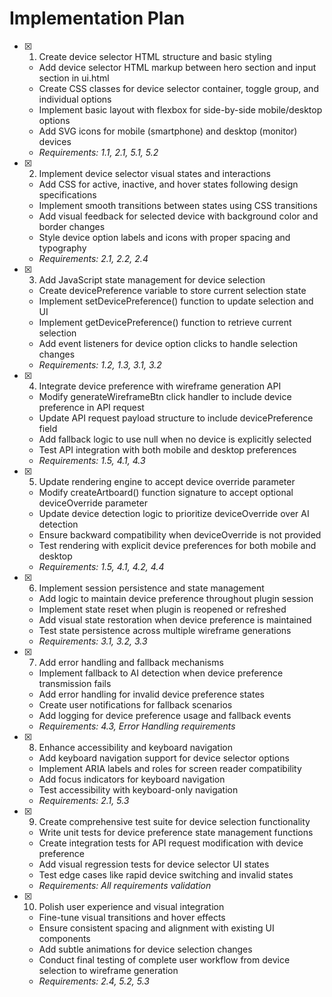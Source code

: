 # Implementation Plan

- [x] 1. Create device selector HTML structure and basic styling



  - Add device selector HTML markup between hero section and input section in ui.html
  - Create CSS classes for device selector container, toggle group, and individual options
  - Implement basic layout with flexbox for side-by-side mobile/desktop options
  - Add SVG icons for mobile (smartphone) and desktop (monitor) devices
  - _Requirements: 1.1, 2.1, 5.1, 5.2_

- [x] 2. Implement device selector visual states and interactions





  - Add CSS for active, inactive, and hover states following design specifications
  - Implement smooth transitions between states using CSS transitions
  - Add visual feedback for selected device with background color and border changes
  - Style device option labels and icons with proper spacing and typography
  - _Requirements: 2.1, 2.2, 2.4_

- [x] 3. Add JavaScript state management for device selection





  - Create devicePreference variable to store current selection state
  - Implement setDevicePreference() function to update selection and UI
  - Implement getDevicePreference() function to retrieve current selection
  - Add event listeners for device option clicks to handle selection changes
  - _Requirements: 1.2, 1.3, 3.1, 3.2_

- [x] 4. Integrate device preference with wireframe generation API





  - Modify generateWireframeBtn click handler to include device preference in API request
  - Update API request payload structure to include devicePreference field
  - Add fallback logic to use null when no device is explicitly selected
  - Test API integration with both mobile and desktop preferences
  - _Requirements: 1.5, 4.1, 4.3_

- [x] 5. Update rendering engine to accept device override parameter





  - Modify createArtboard() function signature to accept optional deviceOverride parameter
  - Update device detection logic to prioritize deviceOverride over AI detection
  - Ensure backward compatibility when deviceOverride is not provided
  - Test rendering with explicit device preferences for both mobile and desktop
  - _Requirements: 1.5, 4.1, 4.2, 4.4_

- [x] 6. Implement session persistence and state management





  - Add logic to maintain device preference throughout plugin session
  - Implement state reset when plugin is reopened or refreshed
  - Add visual state restoration when device preference is maintained
  - Test state persistence across multiple wireframe generations
  - _Requirements: 3.1, 3.2, 3.3_

- [x] 7. Add error handling and fallback mechanisms





  - Implement fallback to AI detection when device preference transmission fails
  - Add error handling for invalid device preference states
  - Create user notifications for fallback scenarios
  - Add logging for device preference usage and fallback events
  - _Requirements: 4.3, Error Handling requirements_

- [x] 8. Enhance accessibility and keyboard navigation





  - Add keyboard navigation support for device selector options
  - Implement ARIA labels and roles for screen reader compatibility
  - Add focus indicators for keyboard navigation
  - Test accessibility with keyboard-only navigation
  - _Requirements: 2.1, 5.3_

- [x] 9. Create comprehensive test suite for device selection functionality





  - Write unit tests for device preference state management functions
  - Create integration tests for API request modification with device preference
  - Add visual regression tests for device selector UI states
  - Test edge cases like rapid device switching and invalid states
  - _Requirements: All requirements validation_

- [x] 10. Polish user experience and visual integration





  - Fine-tune visual transitions and hover effects
  - Ensure consistent spacing and alignment with existing UI components
  - Add subtle animations for device selection changes
  - Conduct final testing of complete user workflow from device selection to wireframe generation
  - _Requirements: 2.4, 5.2, 5.3_
